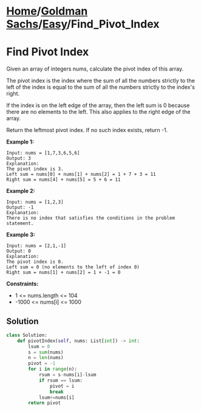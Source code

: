 # [Home](./../..)/[Goldman Sachs](./..)/[Easy](./)/Find_Pivot_Index
<h1>Find Pivot Index</h1>

<p>
Given an array of integers nums, calculate the pivot index of this array.

The pivot index is the index where the sum of all the numbers strictly to the left of the index is equal to the sum of all the numbers strictly to the index's right.

If the index is on the left edge of the array, then the left sum is 0 because there are no elements to the left. This also applies to the right edge of the array.

Return the leftmost pivot index. If no such index exists, return -1.
</p>

<b>Example 1:</b>

    Input: nums = [1,7,3,6,5,6]
    Output: 3
    Explanation:
    The pivot index is 3.
    Left sum = nums[0] + nums[1] + nums[2] = 1 + 7 + 3 = 11
    Right sum = nums[4] + nums[5] = 5 + 6 = 11
    
<b>Example 2:</b>

    Input: nums = [1,2,3]
    Output: -1
    Explanation:
    There is no index that satisfies the conditions in the problem statement.
    
<b>Example 3:</b>

    Input: nums = [2,1,-1]
    Output: 0
    Explanation:
    The pivot index is 0.
    Left sum = 0 (no elements to the left of index 0)
    Right sum = nums[1] + nums[2] = 1 + -1 = 0

<b>Constraints:</b>

- 1 <= nums.length <= 104
- -1000 <= nums[i] <= 1000

<h2>Solution</h2>

```python
class Solution:
    def pivotIndex(self, nums: List[int]) -> int:
        lsum = 0
        s = sum(nums)
        n = len(nums)
        pivot = -1
        for i in range(n):
            rsum = s-nums[i]-lsum
            if rsum == lsum:
                pivot = i
                break
            lsum+=nums[i]
        return pivot
```
